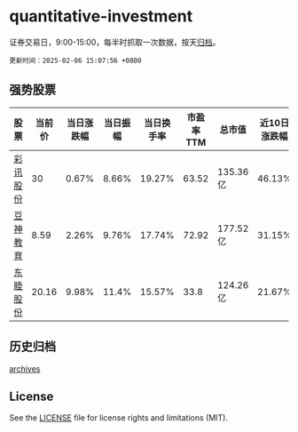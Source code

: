 # quantitative-investment

证券交易日，9:00-15:00，每半时抓取一次数据，按天[归档](archives)。

`更新时间：2025-02-06 15:07:56 +0800`

## 强势股票

|股票|当前价|当日涨跌幅|当日振幅|当日换手率|市盈率TTM|总市值|近10日涨跌幅|
|----|----|----|----|----|----|----|----|
|[彩讯股份](https://xueqiu.com/S/SZ300634)|30|0.67%|8.66%|19.27%|63.52|135.36亿|46.13%|
|[豆神教育](https://xueqiu.com/S/SZ300010)|8.59|2.26%|9.76%|17.74%|72.92|177.52亿|31.15%|
|[东睦股份](https://xueqiu.com/S/SH600114)|20.16|9.98%|11.4%|15.57%|33.8|124.26亿|21.67%|

## 历史归档

[archives](archives)

## License

See the [LICENSE](LICENSE) file for license rights and limitations (MIT).